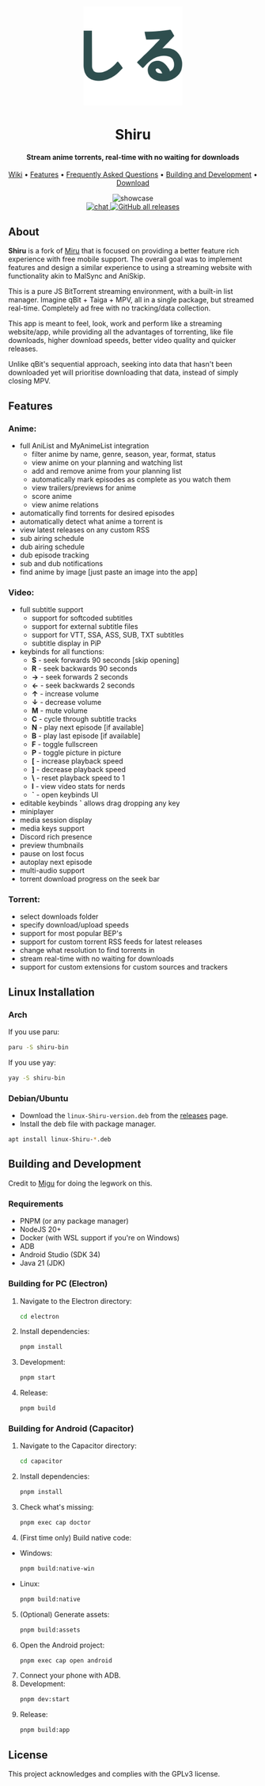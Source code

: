 <p align="center">
	<a href="https://github.com/RockinChaos/Shiru">
		<img src="./web/static/logo_filled.svg" width="200">
	</a>
</p>
<h1 align="center"><b>Shiru</b></h1>

<h4 align="center"><b>Stream anime torrents, real-time with no waiting for downloads</b></h4>

<p align="center">
  <a href="https://github.com/RockinChaos/Shiru/wiki/">Wiki</a> •
  <a href="https://github.com/RockinChaos/Shiru/wiki/features/">Features</a> •
  <a href="https://github.com/RockinChaos/Shiru/wiki/faq/">Frequently Asked Questions</a> •
  <a href="#building-and-development">Building and Development</a> •
  <a href="https://github.com/RockinChaos/Shiru/releases/latest/">Download</a>
</p>
<p align="center">
  <img src="./docs/out.gif" alt="showcase"><br>
  <a href="https://discord.gg/D5FnJ7C">
    <img src="https://img.shields.io/discord/291764091239006208?style=flat-square" alt="chat">
  </a>
  <a href="https://github.com/RockinChaos/Shiru/releases/latest/">
    <img alt="GitHub all releases" src="https://img.shields.io/github/downloads/RockinChaos/Shiru/total?style=flat-square">
  </a>
</p>

## **About**
**Shiru** is a fork of [Miru](https://github.com/ThaUnknown/miru/) that is focused on providing a better feature rich experience with free mobile support. The overall goal was to implement features and design a similar experience to using a streaming website with functionality akin to MalSync and AniSkip.

This is a pure JS BitTorrent streaming environment, with a built-in list manager. Imagine qBit + Taiga + MPV, all in a single package, but streamed real-time. Completely ad free with no tracking/data collection.

This app is meant to feel, look, work and perform like a streaming website/app, while providing all the advantages of torrenting, like file downloads, higher download speeds, better video quality and quicker releases.

Unlike qBit's sequential approach, seeking into data that hasn't been downloaded yet will prioritise downloading that data, instead of simply closing MPV.
## **Features**
### **Anime:**
- full AniList and MyAnimeList integration
  - filter anime by name, genre, season, year, format, status
  - view anime on your planning and watching list
  - add and remove anime from your planning list
  - automatically mark episodes as complete as you watch them
  - view trailers/previews for anime
  - score anime
  - view anime relations
- automatically find torrents for desired episodes
- automatically detect what anime a torrent is
- view latest releases on any custom RSS
- sub airing schedule
- dub airing schedule
- dub episode tracking
- sub and dub notifications
- find anime by image [just paste an image into the app]
### **Video:**
- full subtitle support
  - support for softcoded subtitles
  - support for external subtitle files
  - support for VTT, SSA, ASS, SUB, TXT subtitles
  - subtitle display in PiP
- keybinds for all functions:
  - **S** - seek forwards 90 seconds [skip opening]
  - **R** - seek backwards 90 seconds
  - **→** - seek forwards 2 seconds
  - **←** - seek backwards 2 seconds
  - **↑** - increase volume
  - **↓** - decrease volume
  - **M** - mute volume
  - **C** - cycle through subtitle tracks
  - **N** - play next episode [if available]
  - **B** - play last episode [if available]
  - **F** - toggle fullscreen
  - **P** - toggle picture in picture
  - **[** - increase playback speed
  - **]** - decrease playback speed
  - **\\** - reset playback speed to 1
  - **I** - view video stats for nerds
  - **`** - open keybinds UI
- editable keybinds **`** allows drag dropping any key
- miniplayer
- media session display
- media keys support
- Discord rich presence
- preview thumbnails
- pause on lost focus
- autoplay next episode
- multi-audio support
- torrent download progress on the seek bar
### **Torrent:**
- select downloads folder
- specify download/upload speeds
- support for most popular BEP's
- support for custom torrent RSS feeds for latest releases
- change what resolution to find torrents in
- stream real-time with no waiting for downloads
- support for custom extensions for custom sources and trackers

## **Linux Installation**

### Arch

If you use paru:
```bash
paru -S shiru-bin
```

If you use yay:

```bash
yay -S shiru-bin
```

### Debian/Ubuntu

- Download the `linux-Shiru-version.deb` from the [releases](https://github.com/RockinChaos/Shiru/releases/latest) page.
- Install the deb file with package manager.
```bash
apt install linux-Shiru-*.deb
```

## **Building and Development**

Credit to [Migu](https://github.com/NoCrypt/migu) for doing the legwork on this.

### Requirements
- PNPM (or any package manager)
- NodeJS 20+
- Docker (with WSL support if you're on Windows)
- ADB
- Android Studio (SDK 34)
- Java 21 (JDK)

### Building for PC (Electron)
1. Navigate to the Electron directory:
   ```bash
   cd electron
   ```
2. Install dependencies:
   ```bash
   pnpm install
   ```
3. Development:
   ```bash
   pnpm start
   ```
4. Release:
   ```bash
   pnpm build
   ```

### Building for Android (Capacitor)
1. Navigate to the Capacitor directory:
   ```bash
   cd capacitor
   ```
2. Install dependencies:
   ```bash
   pnpm install
   ```
3. Check what's missing:
   ```bash
   pnpm exec cap doctor
   ```
4. (First time only) Build native code:
  - Windows:
    ```bash
    pnpm build:native-win
    ```
  - Linux:
    ```bash
    pnpm build:native
    ```
5. (Optional) Generate assets:
   ```bash
   pnpm build:assets
   ```
6. Open the Android project:
   ```bash
   pnpm exec cap open android
   ```
7. Connect your phone with ADB.
8. Development:
   ```bash
   pnpm dev:start
   ```
9. Release:
   ```bash
   pnpm build:app
   ```

## License

This project acknowledges and complies with the GPLv3 license.